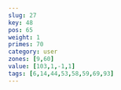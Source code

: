 ```yaml
---
slug: 27
key: 48
pos: 65
weight: 1
primes: 70
category: user
zones: [9,60]
value: [103,1,-1,1]
tags: [6,14,44,53,58,59,69,93]
---
```

